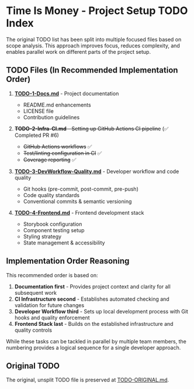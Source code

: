 # Time Is Money - Project Setup TODO Index

The original TODO list has been split into multiple focused files based on scope analysis. This approach improves focus, reduces complexity, and enables parallel work on different parts of the project setup.

## TODO Files (In Recommended Implementation Order)

1. [**TODO-1-Docs.md**](TODO-1-Docs.md) - Project documentation
   - README.md enhancements
   - LICENSE file
   - Contribution guidelines
   
2. ~~**TODO-2-Infra-CI.md** - Setting up GitHub Actions CI pipeline~~ (✅ Completed PR #6)
   - ~~GitHub Actions workflows~~ ✅
   - ~~Test/linting configuration in CI~~ ✅
   - ~~Coverage reporting~~ ✅
   
3. [**TODO-3-DevWorkflow-Quality.md**](TODO-3-DevWorkflow-Quality.md) - Developer workflow and code quality
   - Git hooks (pre-commit, post-commit, pre-push)
   - Code quality standards
   - Conventional commits & semantic versioning
   
4. [**TODO-4-Frontend.md**](TODO-4-Frontend.md) - Frontend development stack
   - Storybook configuration
   - Component testing setup
   - Styling strategy
   - State management & accessibility

## Implementation Order Reasoning

This recommended order is based on:

1. **Documentation first** - Provides project context and clarity for all subsequent work
2. **CI Infrastructure second** - Establishes automated checking and validation for future changes  
3. **Developer Workflow third** - Sets up local development process with Git hooks and quality enforcement
4. **Frontend Stack last** - Builds on the established infrastructure and quality controls

While these tasks can be tackled in parallel by multiple team members, the numbering provides a logical sequence for a single developer approach.

## Original TODO

The original, unsplit TODO file is preserved at [TODO-ORIGINAL.md](TODO-ORIGINAL.md).